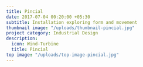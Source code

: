 ```yaml
---
title: Pincial
date: 2017-07-04 00:20:00 +05:30
subtitle: Installation exploring form and movement
thumbnail image: "/uploads/thumbnail-pincial.jpg"
project category: Industrial Design
description:
  icon: Wind-Turbine
  title: Pincial
top image: "/uploads/top-image-pincial.jpg"
---
```


